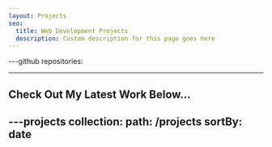 ```yaml
---
layout: Projects
seo:
  title: Web Development Projects
  description: Custom description for this page goes here
---
```


---github
repositories:

 
---


## <Typewriter>Check Out My Latest Work Below...</Typewriter>



---projects
collection:
  path: /projects
  sortBy: date
---
